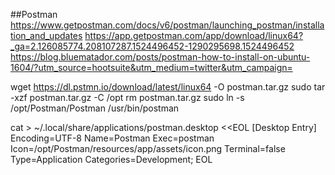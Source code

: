 ##Postman
https://www.getpostman.com/docs/v6/postman/launching_postman/installation_and_updates
https://app.getpostman.com/app/download/linux64?_ga=2.126085774.208107287.1524496452-1290295698.1524496452
https://blog.bluematador.com/posts/postman-how-to-install-on-ubuntu-1604/?utm_source=hootsuite&utm_medium=twitter&utm_campaign=


wget https://dl.pstmn.io/download/latest/linux64 -O postman.tar.gz
sudo tar -xzf postman.tar.gz -C /opt
rm postman.tar.gz
sudo ln -s /opt/Postman/Postman /usr/bin/postman


cat > ~/.local/share/applications/postman.desktop <<EOL
[Desktop Entry]
Encoding=UTF-8
Name=Postman
Exec=postman
Icon=/opt/Postman/resources/app/assets/icon.png
Terminal=false
Type=Application
Categories=Development;
EOL


